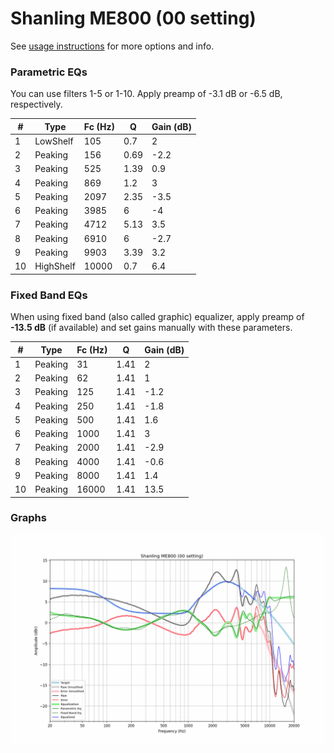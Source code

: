 # Shanling ME800 (00 setting)
See [usage instructions](https://github.com/jaakkopasanen/AutoEq#usage) for more options and info.

### Parametric EQs
You can use filters 1-5 or 1-10. Apply preamp of -3.1 dB or -6.5 dB, respectively.

|   # | Type      |   Fc (Hz) |    Q |   Gain (dB) |
|-----|-----------|-----------|------|-------------|
|   1 | LowShelf  |       105 | 0.7  |         2   |
|   2 | Peaking   |       156 | 0.69 |        -2.2 |
|   3 | Peaking   |       525 | 1.39 |         0.9 |
|   4 | Peaking   |       869 | 1.2  |         3   |
|   5 | Peaking   |      2097 | 2.35 |        -3.5 |
|   6 | Peaking   |      3985 | 6    |        -4   |
|   7 | Peaking   |      4712 | 5.13 |         3.5 |
|   8 | Peaking   |      6910 | 6    |        -2.7 |
|   9 | Peaking   |      9903 | 3.39 |         3.2 |
|  10 | HighShelf |     10000 | 0.7  |         6.4 |

### Fixed Band EQs
When using fixed band (also called graphic) equalizer, apply preamp of **-13.5 dB** (if available) and set gains manually with these parameters.

|   # | Type    |   Fc (Hz) |    Q |   Gain (dB) |
|-----|---------|-----------|------|-------------|
|   1 | Peaking |        31 | 1.41 |         2   |
|   2 | Peaking |        62 | 1.41 |         1   |
|   3 | Peaking |       125 | 1.41 |        -1.2 |
|   4 | Peaking |       250 | 1.41 |        -1.8 |
|   5 | Peaking |       500 | 1.41 |         1.6 |
|   6 | Peaking |      1000 | 1.41 |         3   |
|   7 | Peaking |      2000 | 1.41 |        -2.9 |
|   8 | Peaking |      4000 | 1.41 |        -0.6 |
|   9 | Peaking |      8000 | 1.41 |         1.4 |
|  10 | Peaking |     16000 | 1.41 |        13.5 |

### Graphs
![](./Shanling%20ME800%20(00%20setting).png)
